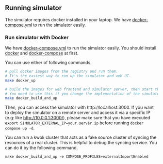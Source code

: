 ## Running simulator

The simulator requires docker installed in your laptop.
We have [docker-compose.yml](../../docker-compose.yml) to run the simulator easily.

### Run simulator with Docker

We have [docker-compose.yml](../../docker-compose.yml) to run the simulator easily.
You should install [docker](https://docs.docker.com/engine/install/) and [docker-compose](https://docs.docker.com/compose/install/) at first.

You can use either of following commands.

```bash
# pull docker images from the registry and run them. 
# It's the easiest way to run up the simulator and web UI.
make docker_up

# build the images for web frontend and simulator server, then start the containers.
# You need to use this if you change the implementation of the simulator.
make docker_build_and_up
```

Then, you can access the simulator with http://localhost:3000.
If you want to deploy the simulator on a remote server and access it via a specific IP (e.g: like http://10.0.0.1:3000/),
please make sure that you have executed `export SIMULATOR_EXTERNAL_IP=your.server.ip` before running `docker compose up -d`.

You can run a kwok cluster that acts as a fake source cluster of syncing the resources of a real cluster.
This is helpful to debug the syncing service.
You can do it by the following command.

```
make docker_build_and_up -e COMPOSE_PROFILES=externalImportEnabled
```
